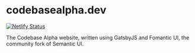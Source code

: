 # codebasealpha.dev

[![Netlify Status](https://api.netlify.com/api/v1/badges/397b9d62-a38d-4136-a228-fe0c01142659/deploy-status)](https://app.netlify.com/sites/priceless-galileo-6f38de/deploys)

The Codebase Alpha website, written using GatsbyJS and Fomantic UI, the community fork of Semantic UI.
